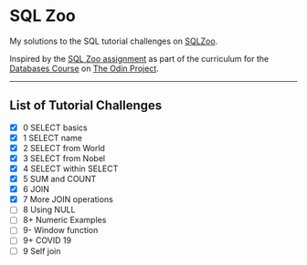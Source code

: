 # SQL Zoo

My solutions to the SQL tutorial challenges on [SQLZoo](https://sqlzoo.net).

Inspired by the [SQL Zoo assignment](https://www.theodinproject.com/lessons/node-path-databases-sql-zoo) as part of the curriculum for the [Databases Course](https://www.theodinproject.com/paths/full-stack-javascript/courses/databases) on [The Odin Project](https://www.theodinproject.com).

---

## List of Tutorial Challenges
* [x] 0 SELECT basics
* [x] 1 SELECT name
* [x] 2 SELECT from World
* [x] 3 SELECT from Nobel
* [x] 4 SELECT within SELECT
* [x] 5 SUM and COUNT
* [x] 6 JOIN
* [x] 7 More JOIN operations
* [ ] 8 Using NULL
* [ ] 8+ Numeric Examples
* [ ] 9- Window function
* [ ] 9+ COVID 19
* [ ] 9 Self join